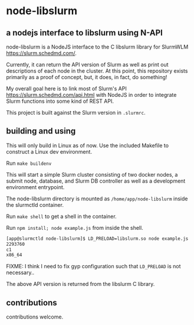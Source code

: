 # node-libslurm

## a nodejs interface to libslurm using N-API

node-libslurm is a NodeJS interface to  the C libslurm library for SlurmWLM <https://slurm.schedmd.com/>.

Currently, it can return the API version of Slurm as well as print out descriptions of each node in the cluster. At this point, this repository exists
primarily as a proof of concept, but, it does, in fact, do something!

My overall goal here is to link most of Slurm's API <https://slurm.schedmd.com/api.html> with NodeJS
in order to integrate Slurm functions into some kind of REST API.

This project is built against the Slurm version in ```.slurmrc```.

## building and using

This will only build in Linux as of now. Use the included Makefile to construct a Linux dev environment.

Run ```make buildenv```

This will start a simple Slurm cluster consisting of two docker nodes, a submit node, database, and Slurm DB controller as well as a development environment entrypoint.

The node-libslurm directory is mounted as ```/home/app/node-libslurm``` inside the slurmctld container.

Run ```make shell``` to get a shell in the container.

Run ```npm install; node example.js``` from inside the shell.

```bash
[app@slurmctld node-libslurm]$ LD_PRELOAD=libslurm.so node example.js 
2293760
c1
x86_64
```

FIXME: I think I need to fix gyp configuration such that ```LD_PRELOAD``` is not necessary..

The above API version is returned from the libslurm C library.

## contributions

contributions welcome.
